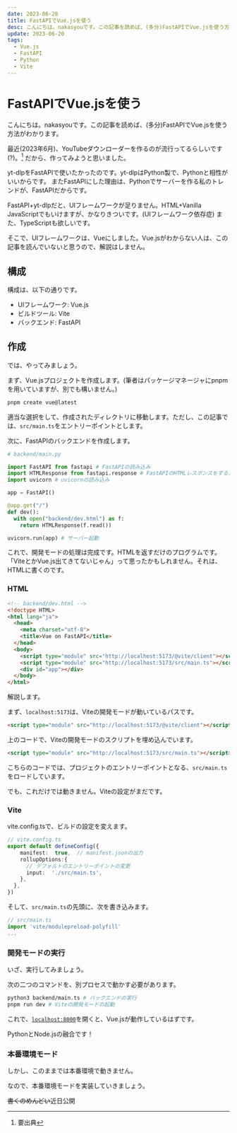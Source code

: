 ```yaml
---
date: 2023-06-20
title: FastAPIでVue.jsを使う
desc: こんにちは。nakasyouです。この記事を読めば、(多分)FastAPIでVue.jsを使う方法がわかります。
update: 2023-06-20
tags:
  - Vue.js
  - FastAPI
  - Python
  - Vite
---
```

# FastAPIでVue.jsを使う
こんにちは。nakasyouです。この記事を読めば、(多分)FastAPIでVue.jsを使う方法がわかります。

最近(2023年6月)、YouTubeダウンローダーを作るのが流行ってるらしいです(?)。[^要出典]
だから、作ってみようと思いました。

yt-dlpをFastAPIで使いたかったのです。yt-dlpはPython製で、Pythonと相性がいいからです。
またFastAPIにした理由は、Pythonでサーバーを作る私のトレンドが、FastAPIだからです。

FastAPI+yt-dlpだと、UIフレームワークが足りません。HTML+Vanilla JavaScriptでもいけますが、かなりきついです。(UIフレームワーク依存症)
また、TypeScriptも欲しいです。

そこで、UIフレームワークは、Vueにしました。Vue.jsがわからない人は、この記事を読んでいないと思うので、解説はしません。
## 構成
構成は、以下の通りです。
- UIフレームワーク: Vue.js
- ビルドツール: Vite
- バックエンド: FastAPI
## 作成
では、やってみましょう。

まず、Vue.jsプロジェクトを作成します。(筆者はパッケージマネージャにpnpmを用いていますが、別でも構いません。)

```bash
pnpm create vue@latest
```
適当な選択をして、作成されたディレクトリに移動します。ただし、この記事では、`src/main.ts`をエントリーポイントとします。

次に、FastAPIのバックエンドを作成します。
```python
# backend/main.py

import FastAPI from fastapi # FastAPIの読み込み
import HTMLResponse from fastapi.response # FastAPIのHTMLレスポンスをするため
import uvicorn # uvicornの読み込み

app = FastAPI()

@app.get("/")
def dev():
  with open("backend/dev.html") as f:
    return HTMLResponse(f.read())

uvicorn.run(app) # サーバー起動
```
これで、開発モードの処理は完成です。HTMLを返すだけのプログラムです。
「ViteとかVue.js出てきてないじゃん」って思ったかもしれません。それは、HTMLに書くのです。
### HTML
```html
<!-- backend/dev.html -->
<!doctype HTML>
<html lang="ja">
  <head>
    <meta charset="utf-8">
    <title>Vue on FastAPI</title>
  </head>
  <body>
    <script type="module" src="http://localhost:5173/@vite/client"></script>
    <script type="module" src="http://localhost:5173/src/main.ts"></script>
    <div id="app"></div>
  </body>
</html>
```
解説します。

まず、`localhost:5173`は、Viteの開発モードが動いているパスです。

```html
<script type="module" src="http://localhost:5173/@vite/client"></script>
```
上のコードで、Viteの開発モードのスクリプトを埋め込んでいます。
```html
<script type="module" src="http://localhost:5173/src/main.ts"></script>
```
こちらのコードでは、プロジェクトのエントリーポイントとなる、`src/main.ts`をロードしています。

でも、これだけでは動きません。Viteの設定がまだです。
### Vite
vite.config.tsで、ビルドの設定を変えます。
```ts
// vite.config.ts
export default defineConfig({
    manifest:  true,  // manifest.jsonの出力
    rollupOptions:{
      // デフォルトのエントリーポイントの変更
      input:  './src/main.ts',
    },
  },
})
```
そして、`src/main.ts`の先頭に、次を書き込みます。
```ts
// src/main.ts
import 'vite/modulepreload-polyfill'
...
```
### 開発モードの実行
いざ、実行してみましょう。

次の二つのコマンドを、別プロセスで動かす必要があります。
```bash
python3 backend/main.ts # バックエンドの実行
pnpm run dev # Viteの開発モードの起動
```

これで、[`localhost:8000`](http://localhost:8000)を開くと、Vue.jsが動作しているはずです。

PythonとNode.jsの融合です！

### 本番環境モード
しかし、このままでは本番環境で動きません。

なので、本番環境モードを実装していきましょう。

~~書くのめんどい~~近日公開
[^要出典]: 要出典
